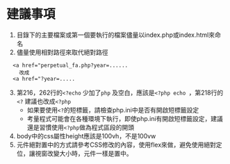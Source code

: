 # 建議事項

1. 目錄下的主要檔案或第一個要執行的檔案儘量以index.php或index.html來命名
2. 儘量使用相對路徑來取代絕對路徑
```
  <a href="perpetual_fa.php?year=......
    改成
  <a href="?year=.....
```
3. 第216，262行的`<?echo` 少加了`php` 及空白，應該是`<?php echo `，第218行的`<?` 建議也改成`<?php`
   - 如果要使用`<?`的短標籤，請檢查php.ini中是否有開啟短標籤設定
   - 考量程式可能會在各種環境下執行，即使php.ini有開啟短標籤設定，建議還是習慣使用`<?php`做為程式區段的開頭
4. body中的css屬性height應該是100vh，不是100vw
5. 元件絕對置中的方式請參考CSS修改的內容，使用flex來做，避免使用絕對定位，讓視窗改變大小時，元件一樣是置中。
